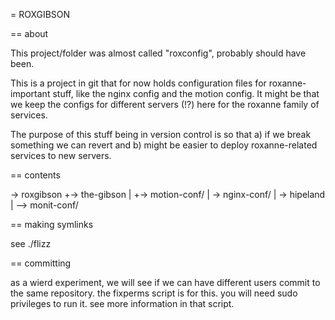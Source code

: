 = ROXGIBSON

== about

This project/folder was almost called "roxconfig", probably should have been.

This is a project in git that for now holds configuration files for roxanne-important stuff, like the nginx config and the motion config.  It might be that we keep the configs for different servers (!?) here for the roxanne family of services.

The purpose of this stuff being in version control is so that a) if we break something we can revert and b) might be easier to deploy roxanne-related services to new servers.


== contents

-> roxgibson
 +-> the-gibson
 | +-> motion-conf/
 | \-> nginx-conf/
 |
 \-> hipeland
   |
   --> monit-conf/



== making symlinks

  see ./flizz


== committing 

as a wierd experiment, we will see if we can have different users commit to the same repository.  the fixperms script is for this.  you will need sudo privileges to run it.  see more information in that script.
